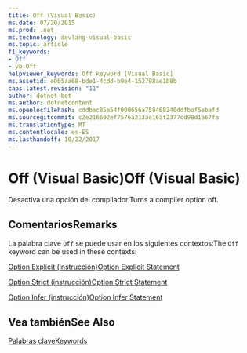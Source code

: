 ```yaml
---
title: Off (Visual Basic)
ms.date: 07/20/2015
ms.prod: .net
ms.technology: devlang-visual-basic
ms.topic: article
f1_keywords:
- Off
- vb.Off
helpviewer_keywords: Off keyword [Visual Basic]
ms.assetid: e0b5aa68-bde1-4cdd-b9e4-152798ae1b8b
caps.latest.revision: "11"
author: dotnet-bot
ms.author: dotnetcontent
ms.openlocfilehash: cddbac85a54f000656a758468240ddfbaf5ebafd
ms.sourcegitcommit: c2e216692ef7576a213ae16af2377cd98d1a67fa
ms.translationtype: MT
ms.contentlocale: es-ES
ms.lasthandoff: 10/22/2017
---
```

# <a name="off-visual-basic"></a><span data-ttu-id="64cc5-102">Off (Visual Basic)</span><span class="sxs-lookup"><span data-stu-id="64cc5-102">Off (Visual Basic)</span></span>
<span data-ttu-id="64cc5-103">Desactiva una opción del compilador.</span><span class="sxs-lookup"><span data-stu-id="64cc5-103">Turns a compiler option off.</span></span>  
  
## <a name="remarks"></a><span data-ttu-id="64cc5-104">Comentarios</span><span class="sxs-lookup"><span data-stu-id="64cc5-104">Remarks</span></span>  
 <span data-ttu-id="64cc5-105">La palabra clave `Off` se puede usar en los siguientes contextos:</span><span class="sxs-lookup"><span data-stu-id="64cc5-105">The `Off` keyword can be used in these contexts:</span></span>  
  
 [<span data-ttu-id="64cc5-106">Option Explicit (instrucción)</span><span class="sxs-lookup"><span data-stu-id="64cc5-106">Option Explicit Statement</span></span>](../../visual-basic/language-reference/statements/option-explicit-statement.md)  
  
 [<span data-ttu-id="64cc5-107">Option Strict (instrucción)</span><span class="sxs-lookup"><span data-stu-id="64cc5-107">Option Strict Statement</span></span>](../../visual-basic/language-reference/statements/option-strict-statement.md)  
  
 [<span data-ttu-id="64cc5-108">Option Infer (instrucción)</span><span class="sxs-lookup"><span data-stu-id="64cc5-108">Option Infer Statement</span></span>](../../visual-basic/language-reference/statements/option-infer-statement.md)  
  
## <a name="see-also"></a><span data-ttu-id="64cc5-109">Vea también</span><span class="sxs-lookup"><span data-stu-id="64cc5-109">See Also</span></span>  
 [<span data-ttu-id="64cc5-110">Palabras clave</span><span class="sxs-lookup"><span data-stu-id="64cc5-110">Keywords</span></span>](../../visual-basic/language-reference/keywords/index.md)
